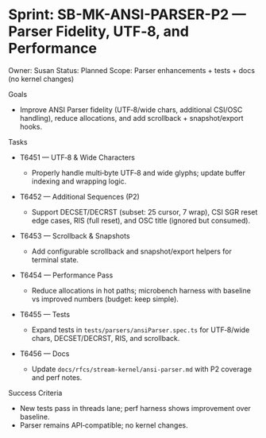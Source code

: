 # Sprint: SB-MK-ANSI-PARSER-P2 — Parser Fidelity, UTF‑8, and Performance

Owner: Susan
Status: Planned
Scope: Parser enhancements + tests + docs (no kernel changes)

Goals

- Improve ANSI Parser fidelity (UTF‑8/wide chars, additional CSI/OSC handling), reduce allocations, and add scrollback + snapshot/export hooks.

Tasks

- T6451 — UTF‑8 & Wide Characters
  - Properly handle multi‑byte UTF‑8 and wide glyphs; update buffer indexing and wrapping logic.

- T6452 — Additional Sequences (P2)
  - Support DECSET/DECRST (subset: 25 cursor, 7 wrap), CSI SGR reset edge cases, RIS (full reset), and OSC title (ignored but consumed).

- T6453 — Scrollback & Snapshots
  - Add configurable scrollback and snapshot/export helpers for terminal state.

- T6454 — Performance Pass
  - Reduce allocations in hot paths; microbench harness with baseline vs improved numbers (budget: keep simple).

- T6455 — Tests
  - Expand tests in `tests/parsers/ansiParser.spec.ts` for UTF‑8/wide chars, DECSET/DECRST, RIS, and scrollback.

- T6456 — Docs
  - Update `docs/rfcs/stream-kernel/ansi-parser.md` with P2 coverage and perf notes.

Success Criteria

- New tests pass in threads lane; perf harness shows improvement over baseline.
- Parser remains API‑compatible; no kernel changes.
